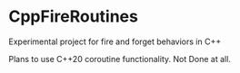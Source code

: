 # CppFireRoutines
Experimental project for fire and forget behaviors in C++

Plans to use C++20 coroutine functionality.
Not Done at all.
